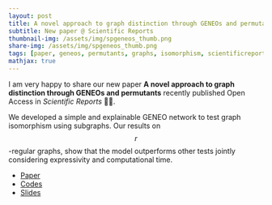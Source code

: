 ```yaml
---
layout: post
title: A novel approach to graph distinction through GENEOs and permutants
subtitle: New paper @ Scientific Reports
thumbnail-img: /assets/img/spgeneos_thumb.png
share-img: /assets/img/spgeneos_thumb.png
tags: [paper, geneos, permutants, graphs, isomorphism, scientificreports]
mathjax: true
---
```


I am very happy to share our new paper **A novel approach to graph distinction through GENEOs and permutants** recently published Open Access in *Scientific Reports* :tada::tada:.

We developed a simple and explainable GENEO network to test graph isomorphism using subgraphs. Our results on $$r$$-regular graphs, show that the model outperforms other tests jointly considering expressivity and computational time.

- [Paper](https://www.nature.com/articles/s41598-025-90152-7)
- [Codes](https://github.com/jb-sharp/spgeneos)
- [Slides]()

